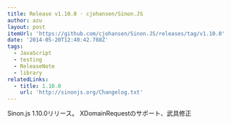 ```yaml
---
title: Release v1.10.0 · cjohansen/Sinon.JS
author: azu
layout: post
itemUrl: 'https://github.com/cjohansen/Sinon.JS/releases/tag/v1.10.0'
date: '2014-05-20T12:40:42.788Z'
tags:
  - JavaScript
  - testing
  - ReleaseNote
  - library
relatedLinks:
  - title: 1.10.0
    url: 'http://sinonjs.org/Changelog.txt'
---
```

Sinon.js 1.10.0リリース。
XDomainRequestのサポート、武具修正
